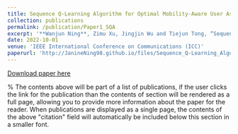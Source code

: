 ```yaml
---
title: Sequence Q-Learning Algorithm for Optimal Mobility-Aware User Association
collection: publications
permalink: /publication/Paper1_SQA
excerpt: '**Wanjun Ning**, Zimu Xu, Jingjin Wu and Tiejun Tong, “Sequence Q-Learning Algorithm for Optimal Mobility-Aware User Association,” *In 2022 IEEE International Conference on Communications (ICC)*, 2022, pp. 726-732. '
date: 2022-10-01
venue: 'IEEE International Conference on Communications (ICC)'
paperurl: 'http://JanineNing98.github.io/files/Sequence_Q-Learning_Algorithm_for_Optimal_Mobility-Aware_User_Association.pdf'
---
```


[Download paper here](http://JanineNing98.github.io/files/Sequence_Q-Learning_Algorithm_for_Optimal_Mobility-Aware_User_Association.pdf)

% The contents above will be part of a list of publications, if the user clicks the link for the publication than the contents of section will be rendered as a full page, allowing you to provide more information about the paper for the reader. When publications are displayed as a single page, the contents of the above "citation" field will automatically be included below this section in a smaller font.
